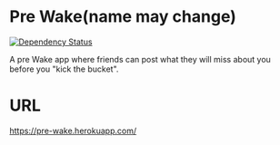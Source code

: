 Pre Wake(name may change)
==========
[![Dependency Status](https://gemnasium.com/MitchellSH/Pre-Wake.svg)](https://gemnasium.com/MitchellSH/Pre-Wake)


A pre Wake app where friends can post what they will miss about you before you "kick the bucket".

URL
==========

https://pre-wake.herokuapp.com/
